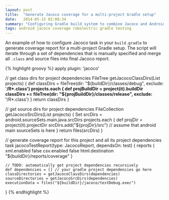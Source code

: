 ```yaml
---
layout: post
title:  "Generate Jacoco coverage for a multi-project Gradle setup"
date:   2014-05-15 02:08:34
summary: "Configuring Gradle build system to combine Jacoco and Android plugins for unit test coverage generation for multi-project setup"
tags: android jacoco coverage robolectric gradle testing
---
```


An example of how to configure Jacoco task in your `build.gradle` to generate coverage
report for a multi-project Gradle setup. The script will iterate through a set of
dependencies that is manually specified and merge all `.class` and source files into
final Jacoco report.

<!--more-->

{% highlight groovy %}
apply plugin: 'jacoco'

// get class dirs for project dependencies
FileTree getJacocoClassDirs(List projects) {
    def classDirs = fileTree(dir: "${buildDir}/classes/debug", exclude: '**/R*.class')
    projects.each {
        def projBuildDir = project(it).buildDir
        classDirs += fileTree(dir: "${projBuildDir}/classes/release", exclude: '**/R*.class')
    }
    return classDirs
}

// get source dirs for project dependencies
FileCollection getJacocoSrcDirs(List projects) {
    Set srcDirs = android.sourceSets.main.java.srcDirs
    projects.each {
        def projDir = project(it).projectDir
        srcDirs.add("${projDir}/src") // assume that android main sourceSets is here
    }
    return files(srcDirs)
}

// generate coverage report for this project and all its project dependencies
task jacocoTestReport(type: JacocoReport, dependsOn: test) {
    reports {
        xml.enabled false
        csv.enabled false
        html.destination "${buildDir}/reports/coverage"
    }

    // TODO: automatically get project dependencies recursively
    def dependencies = [] // your gradle project dependencies go here
    classDirectories = getJacocoClassDirs(dependencies)
    sourceDirectories = getJacocoSrcDirs(dependencies)
    executionData = files("${buildDir}/jacoco/testDebug.exec")
}
{% endhighlight %}
